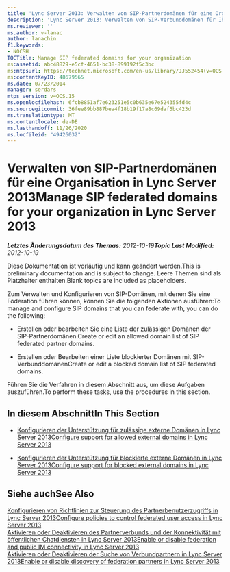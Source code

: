 ```yaml
---
title: 'Lync Server 2013: Verwalten von SIP-Partnerdomänen für eine Organisation'
description: 'Lync Server 2013: Verwalten von SIP-Verbunddomänen für Ihre Organisation.'
ms.reviewer: ''
ms.author: v-lanac
author: lanachin
f1.keywords:
- NOCSH
TOCTitle: Manage SIP federated domains for your organization
ms:assetid: abc48829-e5cf-4651-bc38-899192f5c3bc
ms:mtpsurl: https://technet.microsoft.com/en-us/library/JJ552454(v=OCS.15)
ms:contentKeyID: 48679565
ms.date: 07/23/2014
manager: serdars
mtps_version: v=OCS.15
ms.openlocfilehash: 6fcb8851af7e623251e5c0b635e67e524355fd4c
ms.sourcegitcommit: 36fee89bb887bea4f18b19f17a8c69daf5bc423d
ms.translationtype: MT
ms.contentlocale: de-DE
ms.lasthandoff: 11/26/2020
ms.locfileid: "49426032"
---
```

# <a name="manage-sip-federated-domains-for-your-organization-in-lync-server-2013"></a><span data-ttu-id="a272f-103">Verwalten von SIP-Partnerdomänen für eine Organisation in Lync Server 2013</span><span class="sxs-lookup"><span data-stu-id="a272f-103">Manage SIP federated domains for your organization in Lync Server 2013</span></span>

<div data-xmlns="http://www.w3.org/1999/xhtml">

<div class="topic" data-xmlns="http://www.w3.org/1999/xhtml" data-msxsl="urn:schemas-microsoft-com:xslt" data-cs="https://msdn.microsoft.com/">

<div data-asp="https://msdn2.microsoft.com/asp">



</div>

<div id="mainSection">

<div id="mainBody"><span data-ttu-id="a272f-104">

<span> </span></span><span class="sxs-lookup"><span data-stu-id="a272f-104">

<span> </span></span></span>

<span data-ttu-id="a272f-105">_**Letztes Änderungsdatum des Themas:** 2012-10-19_</span><span class="sxs-lookup"><span data-stu-id="a272f-105">_**Topic Last Modified:** 2012-10-19_</span></span>

<span data-ttu-id="a272f-106">Diese Dokumentation ist vorläufig und kann geändert werden.</span><span class="sxs-lookup"><span data-stu-id="a272f-106">This is preliminary documentation and is subject to change.</span></span> <span data-ttu-id="a272f-107">Leere Themen sind als Platzhalter enthalten.</span><span class="sxs-lookup"><span data-stu-id="a272f-107">Blank topics are included as placeholders.</span></span>

<span data-ttu-id="a272f-108">Zum Verwalten und Konfigurieren von SIP-Domänen, mit denen Sie eine Föderation führen können, können Sie die folgenden Aktionen ausführen:</span><span class="sxs-lookup"><span data-stu-id="a272f-108">To manage and configure SIP domains that you can federate with, you can do the following:</span></span>

  - <span data-ttu-id="a272f-109">Erstellen oder bearbeiten Sie eine Liste der zulässigen Domänen der SIP-Partnerdomänen.</span><span class="sxs-lookup"><span data-stu-id="a272f-109">Create or edit an allowed domain list of SIP federated partner domains.</span></span>

  - <span data-ttu-id="a272f-110">Erstellen oder Bearbeiten einer Liste blockierter Domänen mit SIP-Verbunddomänen</span><span class="sxs-lookup"><span data-stu-id="a272f-110">Create or edit a blocked domain list of SIP federated domains.</span></span>

<span data-ttu-id="a272f-111">Führen Sie die Verfahren in diesem Abschnitt aus, um diese Aufgaben auszuführen.</span><span class="sxs-lookup"><span data-stu-id="a272f-111">To perform these tasks, use the procedures in this section.</span></span>

<div>

## <a name="in-this-section"></a><span data-ttu-id="a272f-112">In diesem Abschnitt</span><span class="sxs-lookup"><span data-stu-id="a272f-112">In This Section</span></span>

  - [<span data-ttu-id="a272f-113">Konfigurieren der Unterstützung für zulässige externe Domänen in Lync Server 2013</span><span class="sxs-lookup"><span data-stu-id="a272f-113">Configure support for allowed external domains in Lync Server 2013</span></span>](lync-server-2013-configure-support-for-allowed-external-domains.md)

  - [<span data-ttu-id="a272f-114">Konfigurieren der Unterstützung für blockierte externe Domänen in Lync Server 2013</span><span class="sxs-lookup"><span data-stu-id="a272f-114">Configure support for blocked external domains in Lync Server 2013</span></span>](lync-server-2013-configure-support-for-blocked-external-domains.md)

</div>

<div>

## <a name="see-also"></a><span data-ttu-id="a272f-115">Siehe auch</span><span class="sxs-lookup"><span data-stu-id="a272f-115">See Also</span></span>


[<span data-ttu-id="a272f-116">Konfigurieren von Richtlinien zur Steuerung des Partnerbenutzerzugriffs in Lync Server 2013</span><span class="sxs-lookup"><span data-stu-id="a272f-116">Configure policies to control federated user access in Lync Server 2013</span></span>](lync-server-2013-configure-policies-to-control-federated-user-access.md)  
[<span data-ttu-id="a272f-117">Aktivieren oder Deaktivieren des Partnerverbunds und der Konnektivität mit öffentlichen Chatdiensten in Lync Server 2013</span><span class="sxs-lookup"><span data-stu-id="a272f-117">Enable or disable federation and public IM connectivity in Lync Server 2013</span></span>](lync-server-2013-enable-or-disable-federation-and-public-im-connectivity.md)  
[<span data-ttu-id="a272f-118">Aktivieren oder Deaktivieren der Suche von Verbundpartnern in Lync Server 2013</span><span class="sxs-lookup"><span data-stu-id="a272f-118">Enable or disable discovery of federation partners in Lync Server 2013</span></span>](lync-server-2013-enable-or-disable-discovery-of-federation-partners.md)  
  

<span data-ttu-id="a272f-119"></div>

</div>

<span> </span>

</div>

</div>

</span><span class="sxs-lookup"><span data-stu-id="a272f-119"></div>

</div>

<span> </span>

</div>

</div>

</span></span></div>

